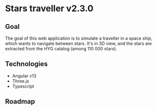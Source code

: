 # Stars traveller v2.3.0

## Goal

The goal of this web application is to simulate a traveller in a space ship, which wants to navigate between stars. It's in 3D view, and the stars are extracted from the HYG catalog (among 110 000 stars).

## Technologies

- Angular v13
- Three.js
- Typescript

## Roadmap
